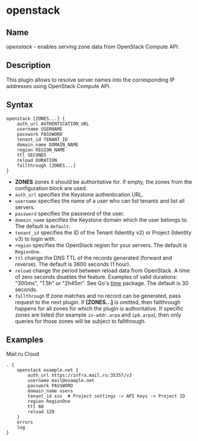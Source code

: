 # openstack

## Name

*openstack* - enables serving zone data from OpenStack Compute API.

## Description

This plugin allows to resolve server names into the corresponding IP addresses using OpenStack Compute API.

## Syntax

```
openstack [ZONES...] {
    auth_url AUTHENTICATION_URL
    username USERNAME
    passwork PASSWORD
    tenant_id TENANT_ID
    domain_name DOMAIN_NAME
    region REGION_NAME
    ttl SECONDS
    reload DURATION
    fallthrough [ZONES...]
}
```

* **ZONES** zones it should be authoritative for. If empty, the zones from the configuration block
   are used.
* `auth_url` specifies the Keystone authentication URL.
* `username` specifies the name of a user who can list tenants and list all servers.
* `password` specifies the password of the user.
* `domain_name` specifies the Keystone domain which the user belongs to. The default is `default`.
* `tenant_id` specifies the ID of the Tenant (Identity v2) or Project (Identity v3) to login with.
* `region` specifies the OpenStack region for your servers. The default is `RegionOne`.
* `ttl` change the DNS TTL of the records generated (forward and reverse). The default is 3600 seconds (1 hour).
* `reload` change the period between reload data from OpenStack. A time of zero seconds disables the
  feature. Examples of valid durations: "300ms", "1.5h" or "2h45m". See Go's
  [time](https://godoc.org/time) package. The default is 30 seconds.
* `fallthrough` If zone matches and no record can be generated, pass request to the next plugin.
  If **[ZONES...]** is omitted, then fallthrough happens for all zones for which the plugin
  is authoritative. If specific zones are listed (for example `in-addr.arpa` and `ip6.arpa`), then only
  queries for those zones will be subject to fallthrough.

## Examples

Mail.ru Cloud

```
. {
    openstack example.net {
        auth_url https://infra.mail.ru:35357/v3
        username mail@example.net
        passwork PASSWORD
        domain_name users
        tenant_id xxx  # Project settings -> API Keys -> Project ID
        region RegionOne
        ttl 60
        reload 120
    }
    errors
    log
}
```
